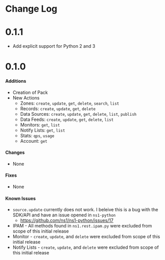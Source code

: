 # Change Log

# 0.1.1

- Add explicit support for Python 2 and 3

# 0.1.0

#### Additions
- Creation of Pack
- New Actions
  - Zones: `create`, `update`, `get`, `delete`, `search`, `list`
  - Records: `create`, `update`, `get`, `delete`
  - Data Sources: `create`, `update`, `get`, `delete`, `list`, `publish`
  - Data Feeds: `create`, `update`, `get`, `delete`, `list`
  - Monitors: `get`, `list`
  - Notify Lists: `get`, `list`
  - Stats: `qps`, `usage`
  - Account: `get`

#### Changes
- None

#### Fixes
- None

#### Known Issues

- `source.update` currently does not work. I beleive this is a bug with the SDK/API and have an issue opened in `ns1-python`
  - https://github.com/ns1/ns1-python/issues/17
- IPAM - All methods found in `ns1.rest.ipam.py` were excluded from scope of this initial release
- Monitor - `create`, `update`, and `delete` were excluded from scope of this initial release
- Notify Lists - `create`, `update`, and `delete` were excluded from scope of this initial release
